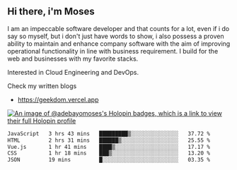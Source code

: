 ## Hi there, i'm Moses

I am an impeccable software developer and that counts for a lot, even if i do say so myself, but i don't just have words to show, i also possess a proven ability to maintain and enhance company software with the aim of improving operational functionality in line with business requirement. I build for the web and businesses with my favorite stacks.

Interested in Cloud Engineering and DevOps.

Check my written blogs
- https://geekdom.vercel.app

[![An image of @adebayomoses's Holopin badges, which is a link to view their full Holopin profile](https://holopin.me/adebayomoses)](https://holopin.io/@adebayomoses)

<!--START_SECTION:waka-->

```txt
JavaScript   3 hrs 43 mins   █████████▒░░░░░░░░░░░░░░░   37.72 %
HTML         2 hrs 31 mins   ██████▒░░░░░░░░░░░░░░░░░░   25.55 %
Vue.js       1 hr 41 mins    ████▒░░░░░░░░░░░░░░░░░░░░   17.17 %
CSS          1 hr 18 mins    ███▒░░░░░░░░░░░░░░░░░░░░░   13.20 %
JSON         19 mins         █░░░░░░░░░░░░░░░░░░░░░░░░   03.35 %
```

<!--END_SECTION:waka-->
